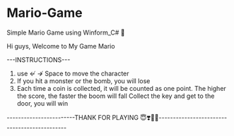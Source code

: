# Mario-Game
Simple Mario Game using Winform_C# 🐰

Hi guys, Welcome to My Game Mario

---INSTRUCTIONS---                                                                                                            
1. use ↚ ↛ Space to move the character
2. If you hit a monster or the bomb, you will lose    
3. Each time a coin is collected, it will be counted as one point. The higher the score, the faster the boom will fall 
Collect the key and get to the door, you will win    

------------------------THANK FOR PLAYING 😇❣️👑🐰---------------------------------------------                                                                                                                                            
